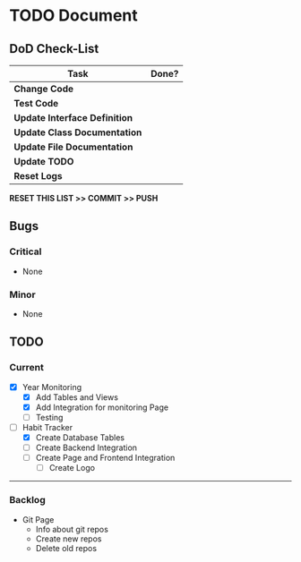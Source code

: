 # TODO Document

## DoD Check-List

|Task                           |Done?  |  
|-------------------------------|:-----:|  
|**Change Code**                |  |  
|**Test Code**                  |  |  
|**Update Interface Definition**|  |  
|**Update Class Documentation** |  |  
|**Update File Documentation**  |  |  
|**Update TODO**                |  |  
|**Reset Logs**                 |  |  

**RESET THIS LIST >> COMMIT >> PUSH**

## Bugs

### Critical

- None

### Minor

- None

## TODO

### Current

- [X] Year Monitoring
    - [X] Add Tables and Views
    - [X] Add Integration for monitoring Page
    - [ ] Testing

- [ ] Habit Tracker
    - [X] Create Database Tables
    - [ ] Create Backend Integration
    - [ ] Create Page and Frontend Integration
        - [ ] Create Logo

---

### Backlog

- Git Page
    - Info about git repos
    - Create new repos
    - Delete old repos
